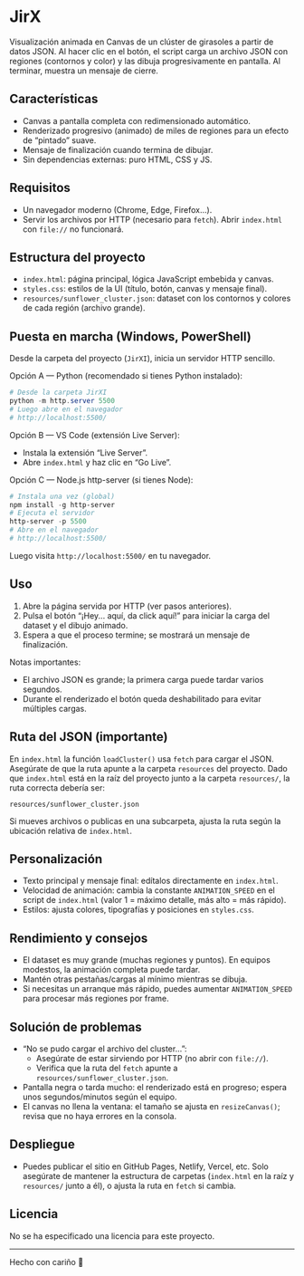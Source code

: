 # JirX

Visualización animada en Canvas de un clúster de girasoles a partir de datos JSON. Al hacer clic en el botón, el script carga un archivo JSON con regiones (contornos y color) y las dibuja progresivamente en pantalla. Al terminar, muestra un mensaje de cierre.

## Características
- Canvas a pantalla completa con redimensionado automático.
- Renderizado progresivo (animado) de miles de regiones para un efecto de “pintado” suave.
- Mensaje de finalización cuando termina de dibujar.
- Sin dependencias externas: puro HTML, CSS y JS.

## Requisitos
- Un navegador moderno (Chrome, Edge, Firefox...).
- Servir los archivos por HTTP (necesario para `fetch`). Abrir `index.html` con `file://` no funcionará.

## Estructura del proyecto
- `index.html`: página principal, lógica JavaScript embebida y canvas.
- `styles.css`: estilos de la UI (título, botón, canvas y mensaje final).
- `resources/sunflower_cluster.json`: dataset con los contornos y colores de cada región (archivo grande).

## Puesta en marcha (Windows, PowerShell)
Desde la carpeta del proyecto (`JirXI`), inicia un servidor HTTP sencillo.

Opción A — Python (recomendado si tienes Python instalado):
```powershell
# Desde la carpeta JirXI
python -m http.server 5500
# Luego abre en el navegador
# http://localhost:5500/
```

Opción B — VS Code (extensión Live Server):
- Instala la extensión “Live Server”.
- Abre `index.html` y haz clic en “Go Live”.

Opción C — Node.js http-server (si tienes Node):
```powershell
# Instala una vez (global)
npm install -g http-server
# Ejecuta el servidor
http-server -p 5500
# Abre en el navegador
# http://localhost:5500/
```

Luego visita `http://localhost:5500/` en tu navegador.

## Uso
1. Abre la página servida por HTTP (ver pasos anteriores).
2. Pulsa el botón “¡Hey... aquí, da click aquí!” para iniciar la carga del dataset y el dibujo animado.
3. Espera a que el proceso termine; se mostrará un mensaje de finalización.

Notas importantes:
- El archivo JSON es grande; la primera carga puede tardar varios segundos.
- Durante el renderizado el botón queda deshabilitado para evitar múltiples cargas.

## Ruta del JSON (importante)
En `index.html` la función `loadCluster()` usa `fetch` para cargar el JSON. Asegúrate de que la ruta apunte a la carpeta `resources` del proyecto. Dado que `index.html` está en la raíz del proyecto junto a la carpeta `resources/`, la ruta correcta debería ser:

```
resources/sunflower_cluster.json
```

Si mueves archivos o publicas en una subcarpeta, ajusta la ruta según la ubicación relativa de `index.html`.

## Personalización
- Texto principal y mensaje final: edítalos directamente en `index.html`.
- Velocidad de animación: cambia la constante `ANIMATION_SPEED` en el script de `index.html` (valor 1 = máximo detalle, más alto = más rápido).
- Estilos: ajusta colores, tipografías y posiciones en `styles.css`.

## Rendimiento y consejos
- El dataset es muy grande (muchas regiones y puntos). En equipos modestos, la animación completa puede tardar.
- Mantén otras pestañas/cargas al mínimo mientras se dibuja.
- Si necesitas un arranque más rápido, puedes aumentar `ANIMATION_SPEED` para procesar más regiones por frame.

## Solución de problemas
- “No se pudo cargar el archivo del cluster…”: 
  - Asegúrate de estar sirviendo por HTTP (no abrir con `file://`).
  - Verifica que la ruta del `fetch` apunte a `resources/sunflower_cluster.json`.
- Pantalla negra o tarda mucho: el renderizado está en progreso; espera unos segundos/minutos según el equipo.
- El canvas no llena la ventana: el tamaño se ajusta en `resizeCanvas()`; revisa que no haya errores en la consola.

## Despliegue
- Puedes publicar el sitio en GitHub Pages, Netlify, Vercel, etc. Solo asegúrate de mantener la estructura de carpetas (`index.html` en la raíz y `resources/` junto a él), o ajusta la ruta en `fetch` si cambia.

## Licencia
No se ha especificado una licencia para este proyecto.

---
Hecho con cariño 💚
